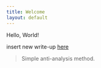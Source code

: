 ```yaml
---
title: Welcome
layout: default
---
```


Hello, World!

insert new write-up [here](https://pyscado.github.io/anti-analysis.md)
> Simple anti-analysis method.
